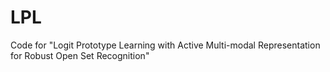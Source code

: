 # LPL
Code for "Logit Prototype Learning with Active Multi-modal Representation for Robust Open Set Recognition"
